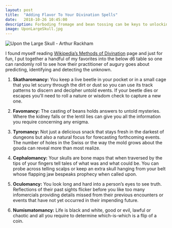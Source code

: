 ```yaml
---
layout: post
title:  "Adding Flavor To Your Divination Spells"
date:   2018-10-26 10:45:00
description: Forboding fromage and bean tossing can be keys to unlocking mysteries.
image: UponLargeSkull.jpg
---
```


![Upon the Large Skull - Arthur Rackham](https://fantasyrobotfighter.github.io/assets/images/UponLargeSkull.jpg)

I found myself reading [Wikipedia’s Methods of Divination](https://en.wikipedia.org/wiki/Methods_of_divination) page and just for fun, I put together a handful of my favorites into the below d6 table so one can randomly roll to see how their practitioner of augury goes about predicting, identifying and detecting the unknown.

1. **Skatharomancy:** You keep a live beetle in your pocket or in a small cage that you let scurry through the dirt or dust so you can use its track patterns to discern and decipher untold events. If your beetle dies or escapes you’ll need to roll a nature or wisdom check to capture a new one.  

2. **Favomancy:** The casting of beans holds answers to untold mysteries. Where the kidney falls or the lentil lies can give you all the information you require concerning any enigma.  

3. **Tyromancy:** Not just a delicious snack that stays fresh in the darkest of dungeons but also a natural focus for forecasting forthcoming events. The number of holes in the Swiss or the way the mold grows about the gouda can reveal more than most realize.  

4. **Cephalomancy:** Your skulls are bone maps that when traversed by the tips of your fingers tell tales of what was and what could be. You can probe across telling scalps or keep an extra skull hanging from your belt whose flapping jaw bespeaks prophecy when called upon.  

5. **Oculomancy:** You look long and hard into a person’s eyes to see truth. Reflections of their past sights flicker before you like too many infomercials providing details missed from their previous encounters or events that have not yet occurred in their impending future.  

6. **Numismatomancy:** Life is black and white, good or evil, lawful or chaotic and all you require to determine which-is-which is a flip of a coin.  


<script type="application/ld+json">
{ "@context": "https://schema.org", 
 "@type": "BlogPosting",
 "mainEntityOfPage": {
        "@type": "WebPage",
        "@id": "https://www.fantasyrobotfighter.com/2018/Flavors-of-Divination/"
      },
 "headline": "Adding Flavor To Divination",
 "alternativeHeadline": "Make Divination Spells More Interesting",
 "image": "https://www.fantasyrobotfighter.com/assets/images/PocketPerspective.png",
 "genre": "CreativeWork", 
 "keywords": "RPG divination wizard spells skatharomancy favomancy tyromancy cephalomancy oculomancy", 
 "wordcount": "390",
 "publisher": {	
 		"@type": "Organization",
        "name": "Fantasy Robot Fighter",
		"url": "http://www.fantasyrobotfighter.com",
		"logo": {
		    "@type": "ImageObject",
		    "url": "https://www.fantasyrobotfighter.com/assets/images/avatar.png",
		    "width": 80,
		    "height": 80
		}
    },
 "datePublished": "2018-10-26",
 "dateCreated": "2018-10-26",
 "dateModified": "2018-10-26",
 "description": "Add some flavor to your divination spells.",
 "articleBody": "I found myself reading Wikipedia’s Methods of Divination page and just for fun, I put together a handful of my favorites into the below d6 table so one can randomly roll to see how their practitioner of augury goes about predicting, identifying and detecting the unknown.",
   "author": {
    "@type": "Person",
    "name": "Ryan Buller"
  }
 }
</script>


[jekyll-gh]: https://github.com/mojombo/jekyll
[jekyll]:    http://jekyllrb.com
